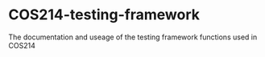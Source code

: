 # COS214-testing-framework
The documentation and useage of the testing framework functions used in COS214
